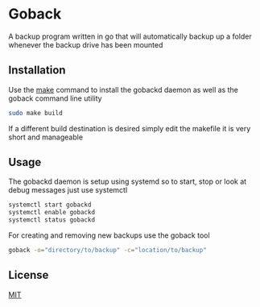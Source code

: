 # Goback
A backup program written in go that will automatically backup up a folder
whenever the backup drive has been mounted

## Installation
Use the [make](https://www.gnu.org/software/make/) command to install the gobackd
daemon as well as the goback command line utility

```bash
sudo make build
```
If a different build destination is desired simply edit the makefile it is very short
and manageable

## Usage
The gobackd daemon is setup using systemd so to start, stop or look at debug messages
just use systemctl

```bash
systemctl start gobackd
systemctl enable gobackd
systemctl status gobackd
```

For creating and removing new backups use the goback tool

```bash
goback -o="directory/to/backup" -c="location/to/backup"
```

## License
[MIT](https://choosealicense.com/licenses/mit/)
